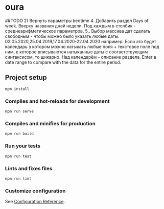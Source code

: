 # oura

##TODO
2) Вернуть параметры bedtime
4. Добавить раздел Days of week. Вверху названия дней недели. Под каждым в столбик - среднеарифметическое  параметров.
5.. Выбор массива дат сделать свободным - чтобы можно было указать любые даты. 02.05.2020,25.04.2019,17.04.2020-22.04.2020 например. Если это будет календарь в котором можно натыкать любые поля + текстовое поле под ним, в которое вписываются натыканные даты с соответствующим синтаксисом, то шикарно.
Над календарём - описание раздела. Enter a date range to compare with the data for the entire period.



## Project setup
```
npm install
```

### Compiles and hot-reloads for development
```
npm run serve
```

### Compiles and minifies for production
```
npm run build
```

### Run your tests
```
npm run test
```

### Lints and fixes files
```
npm run lint
```

### Customize configuration
See [Configuration Reference](https://cli.vuejs.org/config/).
